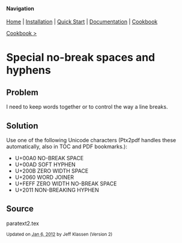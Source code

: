 #### Navigation

[Home](../home/README.md)  | [Installation](../installation/README.md) | [Quick Start](../quick-start/README.md) | [Documentation](../documentation/README.md) | [Cookbook ](../documentation/README.md) 

[Cookbook >](../README.md) 

# <span class="entry-title">Special no-break spaces and hyphens</span>


## <a name="TOC-Problem">Problem</a>

<a name="TOC-Problem">

I need to keep words together or to control the way a line breaks.

</a>

## <a name="TOC-Problem"></a><a name="TOC-Solution">Solution</a>

<a name="TOC-Solution">

Use one of the following Unicode characters (Ptx2pdf handles these automatically, also in TOC and PDF bookmarks.):

*   U+00A0 NO-BREAK SPACE
*   U+00AD SOFT HYPHEN
*   U+200B ZERO WIDTH SPACE
*   U+2060 WORD JOINER
*   U+FEFF ZERO WIDTH NO-BREAK SPACE
*   U+2011 NON-BREAKING HYPHEN

</a>

## <a name="TOC-Solution"></a><a name="TOC-Source">Source</a>


paratext2.tex


<small>Updated on <abbr class="updated" title="2012-01-06T15:46:44.567Z">Jan 6, 2012</abbr> by <span class="author"><span class="vcard">Jeff Klassen</span> </span>(Version <span class="sites:revision">2</span>)</small>  

